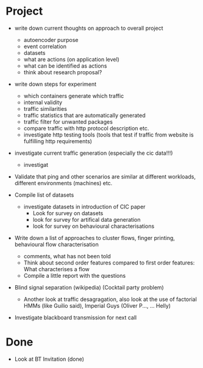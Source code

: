 

# Project

- write down current thoughts on approach to overall project
  - autoencoder purpose
  - event correlation
  - datasets 
  - what are actions (on application level)
  - what can be identified as actions
  - think about research proposal?
  
- write down steps for experiment
  - which containers generate which traffic
  - internal validity
  - traffic similarities
  - traffic statistics that are automatically generated
  - traffic filter for unwanted packages
  - compare traffic with http protocol description etc.
  - investigate http testing tools (tools that test if traffic from website is fulfilling http requirements)
  
- investigate current traffic generation (especially the cic data!!!)
  - investigat

- Validate that ping and other scenarios are similar at different workloads, different environments (machines) etc.

- Compile list of datasets
  - investigate datasets in introduction of CIC paper
	- Look for survey on datasets
	- look for survey for artifical data generation
	- look for survey on behavioural characterisations

- Write down a list of approaches to cluster flows, finger printing, behavioural flow characterisation
	- comments, what has not been told
	- Think about second order features compared to first order features: What characterises a flow
	- Compile a little report with the questions

- Blind signal separation (wikipedia) (Cocktail party problem)
	- Another look at traffic desagragation, also look at the use of factorial HMMs (like Guilio said), Imperial Guys (Oliver P..., ... Helly)

- Investigate blackboard transmission for next call

# Done
- Look at BT Invitation (done)